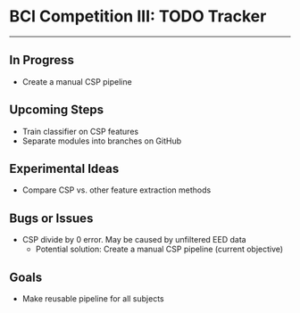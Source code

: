 # BCI Competition III: TODO Tracker
___
## In Progress
- Create a manual CSP pipeline

## Upcoming Steps
- Train classifier on CSP features
- Separate modules into branches on GitHub

## Experimental Ideas
- Compare CSP vs. other feature extraction methods

## Bugs or Issues
- CSP divide by 0 error. May be caused by unfiltered EED data
  - Potential solution: Create a manual CSP pipeline (current objective)

## Goals
- Make reusable pipeline for all subjects